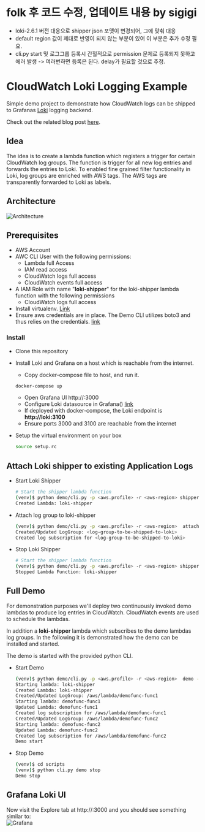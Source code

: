# folk 후 코드 수정, 업데이트 내용 by sigigi
- loki-2.6.1 버전 대응으로 shipper json 포맷이 변경되어, 그에 맞춰 대응
- default region 값이 제대로 반영이 되지 않는 부분이 있어 이 부분은 추가 수정 필요.
- cli.py start 및 로그그룹 등록시 간헐적으로 permission 문제로 등록되지 못하고 에러 발생 -> 여러번하면 등록은 된다. delay가 필요할 것으로 추정. 

# CloudWatch Loki Logging Example
Simple demo project to demonstrate how CloudWatch logs can be shipped to Grafanas [Loki](https://grafana.com/loki "Loki Homepage") logging backend.  

Check out the related blog post [here](https://www.novatec-gmbh.de/en/blog/integrating-cloudwatch-logs-with-grafanas-loki/).

## Idea
The idea is to create a lambda function which registers a trigger for certain CloudWatch log groups. The function is trigger for all new log entries and forwards
the entries to Loki. To enabled fine grained filter functionality in Loki, log groups are enriched with AWS tags. The AWS tags are transparently forwarded
to Loki as labels.

## Architecture

![Architecture](images/loki-architecture.png)

## Prerequisites  
- AWS Account
- AWC CLI User with the following permissions:
    - Lambda full Access
    - IAM read access
    - CloudWatch logs full access
    - CloudWatch events full access
- A IAM Role with name "**loki-shipper**" for the loki-shipper lambda function with the following permissions
    -  CloudWatch logs full access
- Install virtualenv. [Link](https://virtualenv.pypa.io/en/stable/installation/)
- Ensure aws credentials are in place. The Demo CLI utilizes boto3 and thus relies on the credentials.
  [link](https://boto3.amazonaws.com/v1/documentation/api/latest/guide/configuration.html)

### Install
- Clone this repository
- Install Loki and Grafana on a host which is reachable from the internet.
    - Copy docker-compose file to host, and run it.
    ```bash
    docker-compose up
    ```
    - Open Grafana UI http://<host-ip>:3000
    - Configure Loki datasource in Grafana() [link](https://grafana.com/docs/features/datasources/loki/)
    - If deployed with docker-compose, the Loki endpoint is **http://loki:3100**
    - Ensure ports 3000 and 3100 are reachable from the internet
    
- Setup the virtual environment on your box
    ```bash
    source setup.rc
    ```  

## Attach Loki shipper to existing Application Logs

- Start Loki Shipper

    ```bash
    # Start the shipper lambda function
    (venv)$ python demo/cli.py -p <aws.profile> -r <aws-region> shipper -l http://<host-ip>:3100 start
    Created Lambda: loki-shipper
    ```

- Attach log group to loki-shipper
    ```bash
    (venv)$ python demo/cli.py -p <aws.profile> -r <aws-region>  attach --tags "tag1=tag1value" -t "tag2=tag2value" <log-group-to-be-shipped-to-loki>
    Created/Updated LogGroup: <log-group-to-be-shipped-to-loki>
    Created log subscription for <log-group-to-be-shipped-to-loki>
    ```
 
- Stop Loki Shipper
    ```bash
    # Start the shipper lambda function
    (venv)$ python demo/cli.py -p <aws.profile> -r <aws-region> shipper stop
    Stopped Lambda Function: loki-shipper
    ```

## Full Demo
For demonstration purposes we'll deploy two continuously invoked demo lambdas to produce log entries in CloudWatch. CloudWatch events are used to 
schedule the lambdas. 

In addition a **loki-shipper** lambda which subscribes to the demo lambdas log groups.
In the following it is demonstrated how the demo can be installed and started.

The demo is started with the provided python CLI. 

- Start Demo
    ````bash
    (venv)$ python demo/cli.py -p <aws.profile> -r <aws-region>  demo -l http://<host-ip>:3100  start   
    Starting lambda: loki-shipper
    Created Lambda: loki-shipper
    Created/Updated LogGroup: /aws/lambda/demofunc-func1
    Starting lambda: demofunc-func1
    Updated Lambda: demofunc-func1
    Created log subscription for /aws/lambda/demofunc-func1
    Created/Updated LogGroup: /aws/lambda/demofunc-func2
    Starting lambda: demofunc-func2
    Updated Lambda: demofunc-func2
    Created log subscription for /aws/lambda/demofunc-func2
    Demo start
    ````
- Stop Demo
    ````bash
    (venv)$ cd scripts
    (venv)$ python cli.py demo stop
    Demo stop
    ````


## Grafana Loki UI
Now visit the Explore tab at http://<host-ip>:3000 and you should see something similar to:  
![Grafana](images/grafana-explore.png)



 